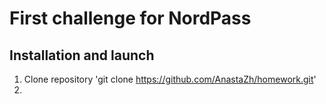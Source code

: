 # First challenge for NordPass

## Installation and launch 

1. Clone repository 'git clone https://github.com/AnastaZh/homework.git'
2. 